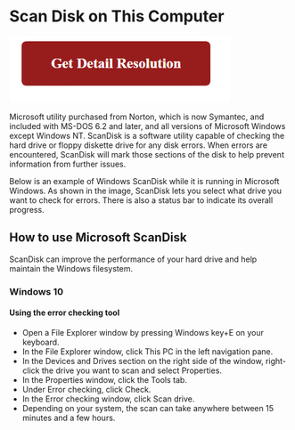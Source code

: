 # Scan Disk on This Computer

[![Scan Disk on This Computer](red2.png)](https://icncomputer.com/scan-disk-on-this-computer/)

Microsoft utility purchased from Norton, which is now Symantec, and included with MS-DOS 6.2 and later, and all versions of Microsoft Windows except Windows NT. ScanDisk is a software utility capable of checking the hard drive or floppy diskette drive for any disk errors. When errors are encountered, ScanDisk will mark those sections of the disk to help prevent information from further issues.

Below is an example of Windows ScanDisk while it is running in Microsoft Windows. As shown in the image, ScanDisk lets you select what drive you want to check for errors. There is also a status bar to indicate its overall progress.


## How to use Microsoft ScanDisk


ScanDisk can improve the performance of your hard drive and help maintain the Windows filesystem. 

### Windows 10

#### Using the error checking tool

* Open a File Explorer window by pressing Windows key+E on your keyboard.
* In the File Explorer window, click This PC in the left navigation pane.
* In the Devices and Drives section on the right side of the window, right-click the drive you want to scan and select Properties.
* In the Properties window, click the Tools tab.
* Under Error checking, click Check.
* In the Error checking window, click Scan drive.
* Depending on your system, the scan can take anywhere between 15 minutes and a few hours.


